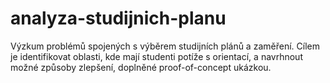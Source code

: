 # analyza-studijnich-planu
Výzkum problémů spojených s výběrem studijních plánů a zaměření. Cílem je identifikovat oblasti, kde mají studenti potíže s orientací, a navrhnout možné způsoby zlepšení, doplněné proof-of-concept ukázkou.
